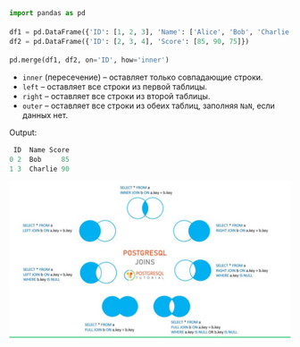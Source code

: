 ``` python
import pandas as pd

df1 = pd.DataFrame({'ID': [1, 2, 3], 'Name': ['Alice', 'Bob', 'Charlie']})
df2 = pd.DataFrame({'ID': [2, 3, 4], 'Score': [85, 90, 75]})

pd.merge(df1, df2, on='ID', how='inner')
```

- `inner` (пересечение) – оставляет только совпадающие строки.
- `left` – оставляет все строки из первой таблицы.
- `right` – оставляет все строки из второй таблицы.
- `outer` – оставляет все строки из обеих таблиц, заполняя `NaN`, если данных нет.

Output:
``` python
 ID  Name Score 
0 2  Bob     85 
1 3  Charlie 90
```

![Joins](https://raw.githubusercontent.com/DanisSharafiev/MLCourse/refs/heads/main/Images/13.png)